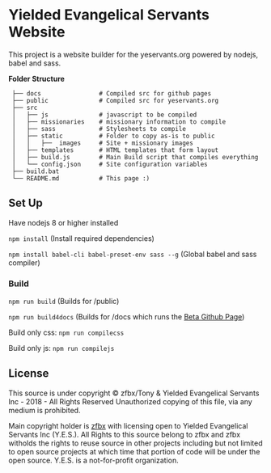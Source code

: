 # Yielded Evangelical Servants Website

This project is a website builder for the yeservants.org powered by nodejs, babel and sass.

**Folder Structure**

     ├── docs                # Compiled src for github pages
     ├── public              # Compiled src for yeservants.org
     ├── src                 
     │   ├── js              # javascript to be compiled
     │   ├── missionaries    # missionary information to compile
     │   ├── sass            # Stylesheets to compile
     │   ├── static          # Folder to copy as-is to public
     │   │   ├──  images     # Site + missionary images
     │   ├── templates       # HTML templates that form layout
     │   ├── build.js        # Main Build script that compiles everything
     │   └── config.json     # Site configuration variables
     ├── build.bat 
     └── README.md           # This page :)



## Set Up

Have nodejs 8 or higher installed

`npm install` (Install required dependencies)

`npm install babel-cli babel-preset-env sass --g` (Global babel and sass compiler)

### Build
`npm run build` (Builds for /public)

`npm run build4docs` (Builds for /docs which runs the [Beta Github Page](https://yeservants.github.io/website/))


Build only css: `npm run compilecss`

Build only js: `npm run compilejs`

## License
This source is under copyright © zfbx/Tony & Yielded Evangelical Servants Inc - 2018 - All Rights Reserved
Unauthorized copying of this file, via any medium is prohibited.

Main copyright holder is [zfbx](http://github.com/zfbx) with licensing open to Yielded Evangelical Servants Inc (Y.E.S.).
All Rights to this source belong to zfbx and zfbx witholds the rights to reuse source in other projects including but not limited to open source projects at which time that portion of code will be under the open source. Y.E.S. is a not-for-profit organization.
